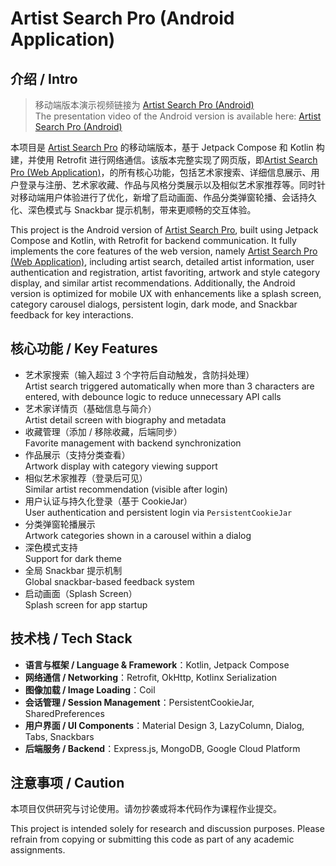 # Artist Search Pro (Android Application)

## 介绍 / Intro

> 移动端版本演示视频链接为 [Artist Search Pro (Android)](https://drive.google.com/file/d/1_plcrQuS48yen1FspJjxYa6ySYteNF2v/view?usp=sharing)  
> The presentation video of the Android version is available here: [Artist Search Pro (Android)](https://drive.google.com/file/d/1_plcrQuS48yen1FspJjxYa6ySYteNF2v/view?usp=sharing)

本项目是 [Artist Search Pro](https://github.com/zhichzhang/artist-search) 的移动端版本，基于 Jetpack Compose 和 Kotlin 构建，并使用 Retrofit 进行网络通信。该版本完整实现了网页版，即[Artist Search Pro (Web Application)](https://github.com/zhichzhang/artist-search-pro)，的所有核心功能，包括艺术家搜索、详细信息展示、用户登录与注册、艺术家收藏、作品与风格分类展示以及相似艺术家推荐等。同时针对移动端用户体验进行了优化，新增了启动画面、作品分类弹窗轮播、会话持久化、深色模式与 Snackbar 提示机制，带来更顺畅的交互体验。

This project is the Android version of [Artist Search Pro](https://github.com/zhichzhang/artist-search), built using Jetpack Compose and Kotlin, with Retrofit for backend communication. It fully implements the core features of the web version, namely [Artist Search Pro (Web Application)](https://github.com/zhichzhang/artist-search-pro), including artist search, detailed artist information, user authentication and registration, artist favoriting, artwork and style category display, and similar artist recommendations. Additionally, the Android version is optimized for mobile UX with enhancements like a splash screen, category carousel dialogs, persistent login, dark mode, and Snackbar feedback for key interactions.

## 核心功能 / Key Features

- 艺术家搜索（输入超过 3 个字符后自动触发，含防抖处理）  
  Artist search triggered automatically when more than 3 characters are entered, with debounce logic to reduce unnecessary API calls  
- 艺术家详情页（基础信息与简介）  
  Artist detail screen with biography and metadata  
- 收藏管理（添加 / 移除收藏，后端同步）  
  Favorite management with backend synchronization  
- 作品展示（支持分类查看）  
  Artwork display with category viewing support  
- 相似艺术家推荐（登录后可见）  
  Similar artist recommendation (visible after login)  
- 用户认证与持久化登录（基于 CookieJar）  
  User authentication and persistent login via `PersistentCookieJar`  
- 分类弹窗轮播展示  
  Artwork categories shown in a carousel within a dialog  
- 深色模式支持  
  Support for dark theme  
- 全局 Snackbar 提示机制  
  Global snackbar-based feedback system  
- 启动画面（Splash Screen）  
  Splash screen for app startup

## 技术栈 / Tech Stack

- **语言与框架 / Language & Framework**：Kotlin, Jetpack Compose  
- **网络通信 / Networking**：Retrofit, OkHttp, Kotlinx Serialization  
- **图像加载 / Image Loading**：Coil  
- **会话管理 / Session Management**：PersistentCookieJar, SharedPreferences  
- **用户界面 / UI Components**：Material Design 3, LazyColumn, Dialog, Tabs, Snackbars  
- **后端服务 / Backend**：Express.js, MongoDB, Google Cloud Platform

## 注意事项 / Caution

本项目仅供研究与讨论使用。请勿抄袭或将本代码作为课程作业提交。  

This project is intended solely for research and discussion purposes. Please refrain from copying or submitting this code as part of any academic assignments.
